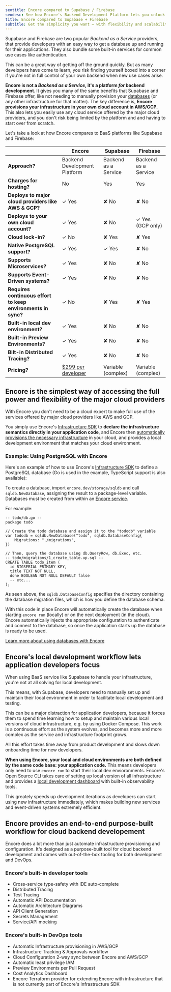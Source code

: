 ```yaml
---
seotitle: Encore compared to Supabase / Firebase
seodesc: See how Encore's Backend Development Platform lets you unlock the simplicity of tools like Supabase and Firebase, while maintaining the control and flexibility of building a real backend application.
title: Encore compared to Supabase + Firebase
subtitle: Get the simplicity you want — with flexibility and scalability
---
```


Supabase and Firebase are two popular _Backend as a Service_ providers, that provide developers with an easy way to get a database up and running for their applications. They also bundle some built-in services for common use cases like authentication. 

This can be a great way of getting off the ground quickly. But as many developers have come to learn, you risk finding yourself boxed into a corner if you're not in full control of your own backend when new use cases arise.

**Encore is not a _Backend as a Service_, it's a platform _for_ backend development**. It gives you many of the same benefits that Supabase and Firebase offer, like not needing to manually provision your [databases](/docs/primitives/databases) (or any other infrastructure for that matter). The key difference is, **Encore provisions your infrastructure in your own cloud account in AWS/GCP.** This also lets you easily use any cloud service offered by the major cloud providers, and you don't risk being limited by the platform and and having to start over from scratch.

Let's take a look at how Encore compares to BaaS platforms like Supabase and Firebase:

|                                                              | Encore                                           | Supabase             | Firebase             |
| ------------------------------------------------------------ | ------------------------------------------------ | -------------------- | -------------------- |
| **Approach?**                                                | Backend Development Platform                     | Backend as a Service | Backend as a Service |
| **Charges for hosting?**                                     | No                                               | Yes                  | Yes                  |
| **Deploys to major cloud providers like AWS & GCP?**         | ✓ Yes                                            | ✘ No                 | ✘ No                 |
| **Deploys to your own cloud account?**                       | ✓ Yes                                            | ✘ No                 | ✓ Yes (GCP only)     |
| **Cloud lock-in?**                                           | ✓ No                                             | ✘ Yes                | ✘ Yes                |
| **Native PostgreSQL support?**                               | ✓ Yes                                            | ✓ Yes                | ✘ No                 |
| **Supports Microservices?**                                  | ✓ Yes                                            | ✘ No                 | ✘ No                 |
| **Supports Event-Driven systems?**                           | ✓ Yes                                            | ✘ No                 | ✘ No                 |
| **Requires continuous effort to keep environments in sync?** | ✓ No                                             | ✘ Yes                | ✘ Yes                |
| **Built-in local dev environment?**                          | ✓ Yes                                            | ✘ No                 | ✘ No                 |
| **Built-in Preview Environments?**                           | ✓ Yes                                            | ✘ No                 | ✘ No                 |
| **Bilt-in Distributed Tracing?**                             | ✓ Yes                                            | ✘ No                 | ✘ No                 |
| **Pricing?**                                                 | [$299 per developer](https://encore.dev/pricing) | Variable (complex)   | Variable (complex)   |

## Encore is the simplest way of accessing the full power and flexibility of the major cloud providers

With Encore you don't need to be a cloud expert to make full use of the services offered by major cloud providers like AWS and GCP.

You simply use Encore's [Infrastructure SDK](/docs/primitives) to **declare the infrastructure semantics directly in your application code**, and Encore then [automatically provisions the necessary infrastructure](/docs/deploy/infra) in your cloud, and provides a local development environment that matches your cloud environment.

### Example: Using PostgreSQL with Encore

Here's an example of how to use Encore's [Infrastructure SDK](/docs/primitives) to define a PostgreSQL database (Go is used in the example, TypeScript support is also available):

To create a database, import `encore.dev/storage/sqldb` and call `sqldb.NewDatabase`, assigning the result to a package-level variable.
Databases must be created from within an [Encore service](/docs/primitives/services-and-apis).

For example:

```
-- todo/db.go --
package todo

// Create the todo database and assign it to the "tododb" variable
var tododb = sqldb.NewDatabase("todo", sqldb.DatabaseConfig{
	Migrations: "./migrations",
})

// Then, query the database using db.QueryRow, db.Exec, etc.
-- todo/migrations/1_create_table.up.sql --
CREATE TABLE todo_item (
  id BIGSERIAL PRIMARY KEY,
  title TEXT NOT NULL,
  done BOOLEAN NOT NULL DEFAULT false
  -- etc...
);
```

As seen above, the `sqldb.DatabaseConfig` specifies the directory containing the database migration files,
which is how you define the database schema.

With this code in place Encore will automatically create the database when starting `encore run` (locally)
or on the next deployment (in the cloud). Encore automatically injects the appropriate configuration to authenticate
and connect to the database, so once the application starts up the database is ready to be used.

[Learn more about using databases with Encore](/docs/primitives/databases)

## Encore's local development workflow lets application developers focus

When using BaaS service like Supabase to handle your infrastructure, you're not at all solving for local development.

This means, with Supabase, developers need to manually set up and maintain their local environment in order to facilitate local development and testing.

This can be a major distraction for application developers, because it forces them to spend time learning how to setup and maintain various local versions of cloud infrastructure, e.g. by using Docker Compose. This work is a continuous effort as the system evolves, and becomes more and more complex as the service and infrastructure footprint grows.

All this effort takes time away from product development and slows down onboarding time for new developers.

**When using Encore, your local and cloud environments are both defined by the same code base: your application code.** This means developers only need to use `encore run` to start their local dev envioronments. Encore's Open Source CLI takes care of setting up local version of all infrastructure and provides a [local development dashboard](/docs/observability/dev-dash) with built-in observability tools.

This greately speeds up development iterations as developers can start using new infrastructure immediately, which makes building new services and event-driven systems extremely efficient.

## Encore provides an end-to-end purpose-built workflow for cloud backend developement

Encore does a lot more than just automate infrastructure provisioning and configuration. It's designed as a purpose-built tool for cloud backend development and comes with out-of-the-box tooling for both development and DevOps.

### Encore's built-in developer tools
- Cross-service type-safety with IDE auto-complete
- Distributed Tracing
- Test Tracing
- Automatic API Documentation
- Automatic Architecture Diagrams
- API Client Generation
- Secrets Management
- Service/API mocking

### Encore's built-in DevOps tools
- Automatic Infrastructure provisioning in AWS/GCP
- Infrastructure Tracking & Approvals workflow
- Cloud Configuration 2-way sync between Encore and AWS/GCP
- Automatic least privilege IAM
- Preview Environments per Pull Request
- Cost Analytics Dashboard
- Encore Terraform provider for extending Encore with infrastructure that is not currently part of Encore's Infrastructure SDK
